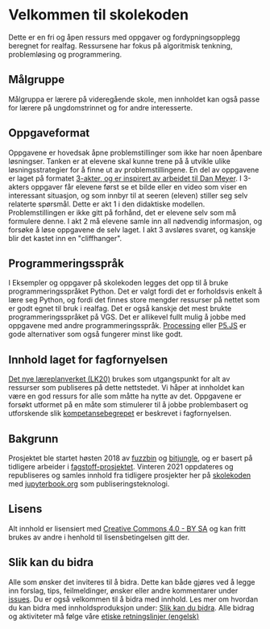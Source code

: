 # Velkommen til skolekoden

Dette er en fri og åpen ressurs med oppgaver og fordypningsopplegg beregnet for realfag. Ressursene har fokus på algoritmisk tenkning, problemløsing og programmering.

## Målgruppe
Målgruppa er lærere på videregående skole, men innholdet kan også passe for lærere på ungdomstrinnet og for andre interesserte.

## Oppgaveformat
Oppgavene er hovedsak åpne problemstillinger som ikke har noen åpenbare løsningser. Tanken er at elevene skal kunne trene på å utvikle ulike løsningsstrategier for å finne ut av problemstillingene. En del av oppgavene er laget på formatet [3-akter, og er inspirert av arbeidet til Dan Meyer](https://blog.mrmeyer.com/2013/teaching-with-three-act-tasks-act-one/). I 3-akters oppgaver får elevene først se et bilde eller en video som viser en interessant situasjon, og som innbyr til at seeren (eleven) stiller seg selv relaterte spørsmål. Dette er akt 1 i den didaktiske modellen. Problemstillingen er ikke gitt på forhånd, det er elevene selv som må formulere denne. I akt 2 må elevene samle inn all nødvendig informasjon, og forsøke å løse oppgavene de selv laget. I akt 3 avsløres svaret, og kanskje blir det kastet inn en "cliffhanger".

## Programmeringsspråk
I Eksempler og oppgaver på skolekoden legges det opp til å bruke programmeringsspråket Python. Det er valgt fordi det er forholdsvis enkelt å lære seg Python, og fordi det finnes store mengder ressurser på nettet som er godt egnet til bruk i realfag. Det er også kanskje det mest brukte programmeringsspråket på VGS. Det er allikevel fullt mulig å jobbe med oppgavene med andre programmeringsspråk. [Processing](https://processing.org/) eller [P5.JS](https://p5js.org/) er gode alternativer som også fungerer minst like godt.

## Innhold laget for fagfornyelsen
[Det nye læreplanverket (LK20)](https://www.udir.no/laring-og-trivsel/lareplanverket/) brukes som utgangspunkt for alt av ressurser som publiseres på dette nettstedet. Vi håper at innholdet kan være en god ressurs for alle som måtte ha nytte av det. Oppgavene er forsøkt utformet på en måte som stimulerer til å jobbe problembasert og utforskende slik [kompetansebegrepet](https://www.udir.no/lk20/overordnet-del/prinsipper-for-laring-utvikling-og-danning/kompetanse-i-fagene/) er beskrevet i fagfornyelsen.

## Bakgrunn
Prosjektet ble startet høsten 2018 av [fuzzbin](https://github.com/fuzzbin) og [bitjungle](https://github.com/bitjungle), og er basert på tidligere arbeider i [fagstoff-prosjektet](https://github.com/fagstoff). Vinteren 2021 oppdateres og republiseres og samles innhold fra tidligere prosjekter her på [skolekoden](https://skolekoden.no) med [jupyterbook.org](https://jupyterbook.org/intro.html) som publiseringsteknologi.

## Lisens
Alt innhold er lisensiert med [Creative Commons 4.0 - BY SA](https://creativecommons.org/licenses/by-sa/4.0/deed.no) og kan fritt brukes av andre i henhold til lisensbetingelsen gitt der.

## Slik kan du bidra
Alle som ønsker det inviteres til å bidra. Dette kan både gjøres ved å legge inn forslag, tips, feilmeldinger, ønsker eller andre kommentarer under [issues](https://github.com/fagstoff/Skolekoden/issues). Du er også velkommen til å bidra med innhold. Les mer om hvordan du kan bidra med innholdsproduksjon under: [Slik kan du bidra](CONTRIBUTING.md). Alle bidrag og aktiviteter må følge våre [etiske retningslinjer (engelsk)](CODE_OF_CONDUCT.md)


